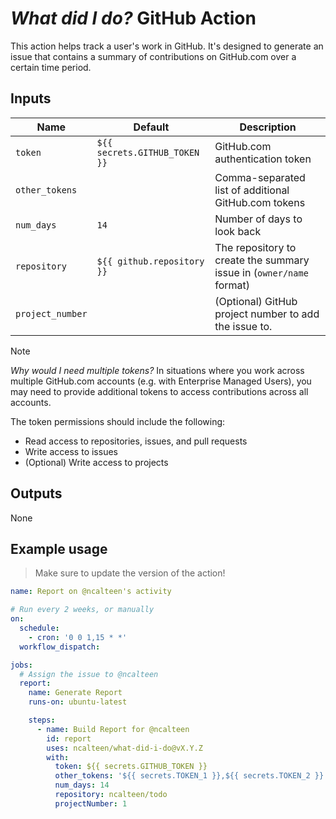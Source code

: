 # _What did I do?_ GitHub Action

This action helps track a user's work in GitHub. It's designed to generate an
issue that contains a summary of contributions on GitHub.com over a certain time
period.

## Inputs

| Name             | Default                       | Description                                                         |
| ---------------- | ----------------------------- | ------------------------------------------------------------------- |
| `token`          | `${{ secrets.GITHUB_TOKEN }}` | GitHub.com authentication token                                     |
| `other_tokens`   |                               | Comma-separated list of additional GitHub.com tokens                |
| `num_days`       | `14`                          | Number of days to look back                                         |
| `repository`     | `${{ github.repository }}`    | The repository to create the summary issue in (`owner/name` format) |
| `project_number` |                               | (Optional) GitHub project number to add the issue to.               |

> [!NOTE]
>
> _Why would I need multiple tokens?_ In situations where you work across
> multiple GitHub.com accounts (e.g. with Enterprise Managed Users), you may
> need to provide additional tokens to access contributions across all accounts.

The token permissions should include the following:

- Read access to repositories, issues, and pull requests
- Write access to issues
- (Optional) Write access to projects

## Outputs

None

## Example usage

> Make sure to update the version of the action!

```yaml
name: Report on @ncalteen's activity

# Run every 2 weeks, or manually
on:
  schedule:
    - cron: '0 0 1,15 * *'
  workflow_dispatch:

jobs:
  # Assign the issue to @ncalteen
  report:
    name: Generate Report
    runs-on: ubuntu-latest

    steps:
      - name: Build Report for @ncalteen
        id: report
        uses: ncalteen/what-did-i-do@vX.Y.Z
        with:
          token: ${{ secrets.GITHUB_TOKEN }}
          other_tokens: '${{ secrets.TOKEN_1 }},${{ secrets.TOKEN_2 }}'
          num_days: 14
          repository: ncalteen/todo
          projectNumber: 1
```
